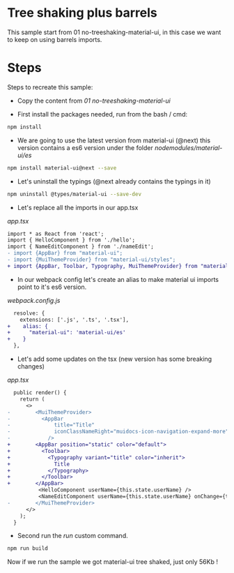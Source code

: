 # Tree shaking plus barrels

This sample start from 01 no-treeshaking-material-ui, in this case we want to keep on using barrels imports.

# Steps

Steps to recreate this sample:

- Copy the content from _01 no-treeshaking-material-ui_

- First install the packages needed, run from the bash / cmd:

```bash
npm install
```

- We are going to use the latest version from material-ui (@next) this version contains a es6 version under
the folder _nodemodules/material-ui/es_

```bash
npm install material-ui@next --save
```

- Let's uninstall the typings (@next already contains the typings in it)

```bash
npm uninstall @types/material-ui --save-dev
```

- Let's replace all the imports in our app.tsx

_app.tsx_

```diff
import * as React from 'react';
import { HelloComponent } from './hello';
import { NameEditComponent } from './nameEdit';
- import {AppBar} from "material-ui";
- import {MuiThemeProvider} from "material-ui/styles";
+ import {AppBar, Toolbar, Typography, MuiThemeProvider} from "material-ui";
```

- In our webpack config let's create an alias to make material ui imports point to
it's es6 version.

_webpack.config.js_

```diff
  resolve: {
    extensions: ['.js', '.ts', '.tsx'],
+    alias: {
+      "material-ui": 'material-ui/es'
+    }
  },
```

- Let's add some updates on the tsx (new version has some breaking changes)

_app.tsx_

```diff
  public render() {
    return (
      <>
-        <MuiThemeProvider>
-          <AppBar
-              title="Title"
-              iconClassNameRight="muidocs-icon-navigation-expand-more"
-            />
+        <AppBar position="static" color="default">
+          <Toolbar>
+            <Typography variant="title" color="inherit">
+              Title
+            </Typography>
+          </Toolbar>
+        </AppBar>
          <HelloComponent userName={this.state.userName} />
          <NameEditComponent userName={this.state.userName} onChange={this.setUsernameState} />
-        </MuiThemeProvider>
      </>
    );
  }
```

- Second run the _run_ custom command.

```bash
npm run build
```

Now if we run the sample we got material-ui tree shaked, just only 56Kb !
